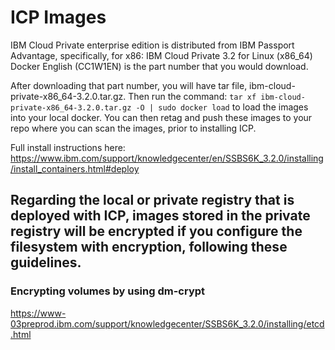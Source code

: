 # ICP Images

IBM Cloud Private enterprise edition is distributed from IBM Passport Advantage, specifically, for x86:
IBM Cloud Private 3.2 for Linux (x86_64) Docker English (CC1W1EN) is the part number that you would download.

After downloading that part number, you will have tar file, ibm-cloud-private-x86_64-3.2.0.tar.gz.
Then run the command: `tar xf ibm-cloud-private-x86_64-3.2.0.tar.gz -O | sudo docker load` to load the images into your local docker. You can then retag and push these images to your repo where you can scan the images, prior to installing ICP.

Full install instructions here: https://www.ibm.com/support/knowledgecenter/en/SSBS6K_3.2.0/installing/install_containers.html#deploy

## Regarding the local or private registry that is deployed with ICP, images stored in the private registry will be encrypted if you configure the filesystem with encryption, following these guidelines.

### Encrypting volumes by using dm-crypt

https://www-03preprod.ibm.com/support/knowledgecenter/SSBS6K_3.2.0/installing/etcd.html

